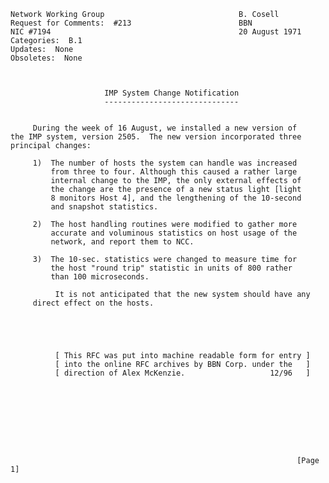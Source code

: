     Network Working Group                              B. Cosell
    Request for Comments:  #213                        BBN
    NIC #7194                                          20 August 1971
    Categories:  B.1
    Updates:  None
    Obsoletes:  None



                         IMP System Change Notification
                         ------------------------------


         During the week of 16 August, we installed a new version of
    the IMP system, version 2505.  The new version incorporated three
    principal changes:

         1)  The number of hosts the system can handle was increased
             from three to four. Although this caused a rather large
             internal change to the IMP, the only external effects of
             the change are the presence of a new status light [light
             8 monitors Host 4], and the lengthening of the 10-second
             and snapshot statistics.

         2)  The host handling routines were modified to gather more
             accurate and voluminous statistics on host usage of the
             network, and report them to NCC.

         3)  The 10-sec. statistics were changed to measure time for
             the host "round trip" statistic in units of 800 rather
             than 100 microseconds.

              It is not anticipated that the new system should have any
         direct effect on the hosts.





              [ This RFC was put into machine readable form for entry ]
              [ into the online RFC archives by BBN Corp. under the   ]
              [ direction of Alex McKenzie.                   12/96   ]









                                                                    [Page 1]

